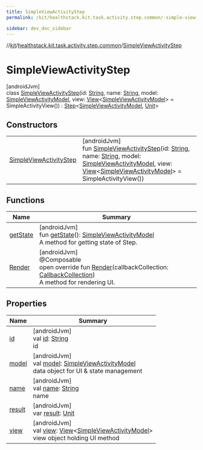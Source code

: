 ```yaml
---
title: SimpleViewActivityStep
permalink: /kit/healthstack.kit.task.activity.step.common/-simple-view-activity-step/index.html

sidebar: dev_doc_sidebar
---
```

//[kit](../../../index.html)/[healthstack.kit.task.activity.step.common](../index.html)/[SimpleViewActivityStep](index.html)



# SimpleViewActivityStep



[androidJvm]\
class [SimpleViewActivityStep](index.html)(id: [String](https://kotlinlang.org/api/latest/jvm/stdlib/kotlin/-string/index.html), name: [String](https://kotlinlang.org/api/latest/jvm/stdlib/kotlin/-string/index.html), model: [SimpleViewActivityModel](../../healthstack.kit.task.activity.model.common/-simple-view-activity-model/index.html), view: [View](../../healthstack.kit.task.base/-view/index.html)&lt;[SimpleViewActivityModel](../../healthstack.kit.task.activity.model.common/-simple-view-activity-model/index.html)&gt; = SimpleActivityView()) : [Step](../../healthstack.kit.task.base/-step/index.html)&lt;[SimpleViewActivityModel](../../healthstack.kit.task.activity.model.common/-simple-view-activity-model/index.html), [Unit](https://kotlinlang.org/api/latest/jvm/stdlib/kotlin/-unit/index.html)&gt;



## Constructors


| | |
|---|---|
| [SimpleViewActivityStep](-simple-view-activity-step.html) | [androidJvm]<br>fun [SimpleViewActivityStep](-simple-view-activity-step.html)(id: [String](https://kotlinlang.org/api/latest/jvm/stdlib/kotlin/-string/index.html), name: [String](https://kotlinlang.org/api/latest/jvm/stdlib/kotlin/-string/index.html), model: [SimpleViewActivityModel](../../healthstack.kit.task.activity.model.common/-simple-view-activity-model/index.html), view: [View](../../healthstack.kit.task.base/-view/index.html)&lt;[SimpleViewActivityModel](../../healthstack.kit.task.activity.model.common/-simple-view-activity-model/index.html)&gt; = SimpleActivityView()) |


## Functions


| Name | Summary |
|---|---|
| [getState](../../healthstack.kit.task.base/-step/get-state.html) | [androidJvm]<br>fun [getState](../../healthstack.kit.task.base/-step/get-state.html)(): [SimpleViewActivityModel](../../healthstack.kit.task.activity.model.common/-simple-view-activity-model/index.html)<br>A method for getting state of Step. |
| [Render](-render.html) | [androidJvm]<br>@Composable<br>open override fun [Render](-render.html)(callbackCollection: [CallbackCollection](../../healthstack.kit.task.base/-callback-collection/index.html))<br>A method for rendering UI. |


## Properties


| Name | Summary |
|---|---|
| [id](../../healthstack.kit.task.base/-step/id.html) | [androidJvm]<br>val [id](../../healthstack.kit.task.base/-step/id.html): [String](https://kotlinlang.org/api/latest/jvm/stdlib/kotlin/-string/index.html)<br>id |
| [model](../../healthstack.kit.task.base/-step/model.html) | [androidJvm]<br>val [model](../../healthstack.kit.task.base/-step/model.html): [SimpleViewActivityModel](../../healthstack.kit.task.activity.model.common/-simple-view-activity-model/index.html)<br>data object for UI & state management |
| [name](../../healthstack.kit.task.base/-step/name.html) | [androidJvm]<br>val [name](../../healthstack.kit.task.base/-step/name.html): [String](https://kotlinlang.org/api/latest/jvm/stdlib/kotlin/-string/index.html)<br>name |
| [result](../../healthstack.kit.task.base/-step/result.html) | [androidJvm]<br>var [result](../../healthstack.kit.task.base/-step/result.html): [Unit](https://kotlinlang.org/api/latest/jvm/stdlib/kotlin/-unit/index.html) |
| [view](../../healthstack.kit.task.base/-step/view.html) | [androidJvm]<br>val [view](../../healthstack.kit.task.base/-step/view.html): [View](../../healthstack.kit.task.base/-view/index.html)&lt;[SimpleViewActivityModel](../../healthstack.kit.task.activity.model.common/-simple-view-activity-model/index.html)&gt;<br>view object holding UI method |

